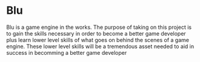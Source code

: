 # Blu
Blu is a game engine in the works. The purpose of taking on this project is to gain the skills necessary in order to become a better game developer plus learn lower level skills of what goes on behind the scenes of a game engine. These lower level skills will be a tremendous asset needed to aid in success in becomming a better game developer
